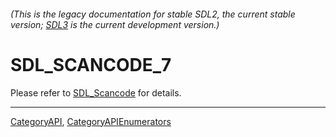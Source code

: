 ###### (This is the legacy documentation for stable SDL2, the current stable version; [SDL3](https://wiki.libsdl.org/SDL3/) is the current development version.)
# SDL_SCANCODE_7

Please refer to [SDL_Scancode](SDL_Scancode) for details.

----
[CategoryAPI](CategoryAPI), [CategoryAPIEnumerators](CategoryAPIEnumerators)

